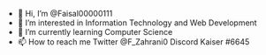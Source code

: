 - 👋 Hi, I’m @Faisal00000111
- 👀 I’m interested in Information Technology and Web Development
- 🌱 I’m currently learning Computer Science
- 📫 How to reach me 
Twitter @F_Zahrani0
Discord Kaiser #6645
<!---
Faisal00000111/Faisal00000111 is a ✨ special ✨ repository because its `README.md` (this file) appears on your GitHub profile.
You can click the Preview link to take a look at your changes.
--->
